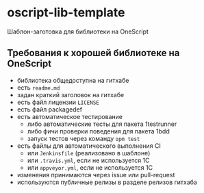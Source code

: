# oscript-lib-template
Шаблон-заготовка для библиотеки на OneScript

## Требования к хорошей библиотеке на OneScript

+ библиотека общедоступна на гитхабе
+ есть `readme.md`
+ задан краткий заголовок на гитхабе
+ есть файл лицензии `LICENSE`
+ есть файл packagedef
+ есть автоматическое тестирование
  + либо автоматические тесты для пакета 1testrunner
  + либо фичи проверки поведения для пакета 1bdd
  + запуск тестов через команду `opm test`
+ есть файлы для автоматического выполнения CI
  + или `Jenkinsfile` (реализовано в шаблоне)
  + или `.travis.yml`, если не используется 1С
  + или `appveyor.yml`, если не используется 1С
+ изменения принимаются через issue или pull-request
+ используются публичные релизы в разделе релизов гитхаба
